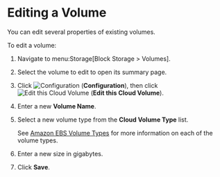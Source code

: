 # Editing a Volume

You can edit several properties of existing volumes.

To edit a volume:

1.  Navigate to menu:Storage\[Block Storage \> Volumes\].

2.  Select the volume to edit to open its summary page.

3.  Click ![Configuration](../images/1847.png) (**Configuration**), then
    click ![Edit this Cloud Volume](../images/volume-icon.png) (**Edit
    this Cloud Volume**).

4.  Enter a new **Volume Name**.

5.  Select a new volume type from the **Cloud Volume Type** list.

    <div class="note">

    See [Amazon EBS Volume
    Types](http://docs.aws.amazon.com/AWSEC2/latest/UserGuide/EBSVolumeTypes.html)
    for more information on each of the volume types.

    </div>

6.  Enter a new size in gigabytes.

7.  Click **Save**.
